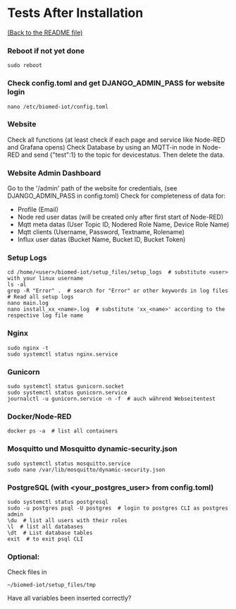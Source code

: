 # Tests After Installation

[(Back to the README file)](../README.md)  

### Reboot if not yet done

	sudo reboot

### Check config.toml and get DJANGO_ADMIN_PASS for website login

	nano /etc/biomed-iot/config.toml

### Website

Check all functions (at least check if each page and service like Node-RED and Grafana opens)
Check Database by using an MQTT-in node in Node-RED and send {"test":1} to the topic for devicestatus. Then delete the data.

### Website Admin Dashboard

Go to the '/admin' path of the website
for credentials, (see DJANGO_ADMIN_PASS in config.toml)
Check for completeness of data for:
- Profile (Email)
- Node red user datas (will be created only after first start of Node-RED)
- Mqtt meta datas (User Topic ID, Nodered Role Name, Device Role Name)
- Mqtt clients (Username, Password, Textname, Rolename)
- Influx user datas (Bucket Name, Bucket ID, Bucket Token)

### Setup Logs

	cd /home/<user>/biomed-iot/setup_files/setup_logs  # substitute <user> with your linux username
	ls -al
	grep -R "Error" .  # search for "Error" or other keywords in log files
	# Read all setup logs
	nano main.log
	nano install_xx_<name>.log  # substitute 'xx_<name>' according to the respective log file name

### Nginx

	sudo nginx -t
	sudo systemctl status nginx.service

### Gunicorn

	sudo systemctl status gunicorn.socket
	sudo systemctl status gunicorn.service
	journalctl -u gunicorn.service -n -f  # auch während Webseitentest

### Docker/Node-RED

	docker ps -a  # list all containers

### Mosquitto und Mosquitto dynamic-security.json

	sudo systemctl status mosquitto.service
	sudo nano /var/lib/mosquitto/dynamic-security.json

### PostgreSQL (with <your_postgres_user> from config.toml)

	sudo systemctl status postgresql
	sudo -u postgres psql -U postgres  # login to postgres CLI as postgres admin
	\du  # list all users with their roles
	\l  # list all databases
	\dt  # List database tables
	exit  # to exit psql CLI

### Optional:

Check files in 
```
~/biomed-iot/setup_files/tmp
```
Have all variables been inserted correctly?

